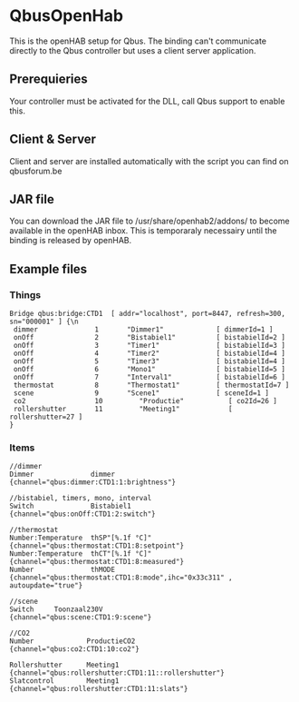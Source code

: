 # QbusOpenHab
 This is the openHAB setup for Qbus.
 The binding can't communicate directly to the Qbus controller but uses a client server application.
 
 ## Prerequieries
 Your controller must be activated for the DLL, call Qbus support to enable this.
 
 ## Client & Server
Client and server are installed automatically with the script you can find on qbusforum.be
 
 ## JAR file
 You can download the JAR file to /usr/share/openhab2/addons/ to become available in the openHAB inbox. This is temporaraly necessairy until the binding is released by openHAB.
 
 ## Example files
 ### Things
 ```
 Bridge qbus:bridge:CTD1  [ addr="localhost", port=8447, refresh=300, sn="000001" ] {\n
  dimmer              1       "Dimmer1"             [ dimmerId=1 ]
  onOff               2       "Bistabiel1"          [ bistabielId=2 ]
  onOff               3       "Timer1"              [ bistabielId=3 ]
  onOff               4       "Timer2"              [ bistabielId=4 ]
  onOff               5       "Timer3"              [ bistabielId=4 ]
  onOff               6       "Mono1"               [ bistabielId=5 ]
  onOff               7       "Interval1"           [ bistabielId=6 ]
  thermostat          8       "Thermostat1"         [ thermostatId=7 ]
  scene               9       "Scene1"              [ sceneId=1 ]
  co2                 10	     "Productie"           [ co2Id=26 ]
  rollershutter       11	     "Meeting1"            [ rollershutter=27 ]
 } 
 ```
 
 

 
 ### Items
 ```
 //dimmer
 Dimmer              dimmer             {channel="qbus:dimmer:CTD1:1:brightness"}
 
 //bistabiel, timers, mono, interval
 Switch              Bistabiel1         {channel="qbus:onOff:CTD1:2:switch"}
 
 //thermostat
 Number:Temperature  thSP"[%.1f °C]"    {channel="qbus:thermostat:CTD1:8:setpoint"}
 Number:Temperature	 thCT"[%.1f °C]"    {channel="qbus:thermostat:CTD1:8:measured"}
 Number              thMODE             {channel="qbus:thermostat:CTD1:8:mode",ihc="0x33c311" , autoupdate="true"}
 
 //scene
 Switch     Toonzaal230V                {channel="qbus:scene:CTD1:9:scene"}
 
 //CO2
 Number				ProductieCO2                 {channel="qbus:co2:CTD1:10:co2"}
 
 Rollershutter      Meeting1     {channel="qbus:rollershutter:CTD1:11::rollershutter"}
 Slatcontrol        Meeting1     {channel="qbus:rollershutter:CTD1:11:slats"}
 
 
 ```
